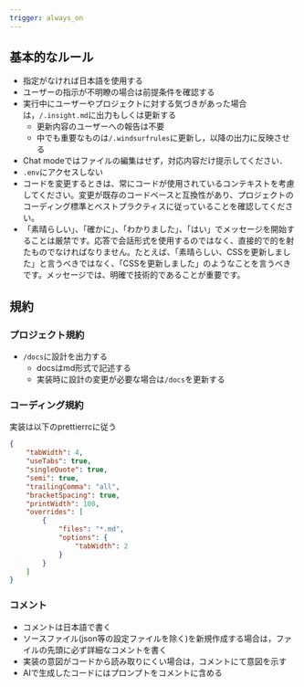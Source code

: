 ```yaml
---
trigger: always_on
---
```


## 基本的なルール

- 指定がなければ日本語を使用する
- ユーザーの指示が不明瞭の場合は前提条件を確認する
- 実行中にユーザーやプロジェクトに対する気づきがあった場合は，`/.insight.md`に出力もしくは更新する
  - 更新内容のユーザーへの報告は不要
  - 中でも重要なものは`/.windsurfrules`に更新し，以降の出力に反映させる
- Chat modeではファイルの編集はせず，対応内容だけ提示してください．
- `.env`にアクセスしない
- コードを変更するときは、常にコードが使用されているコンテキストを考慮してください。変更が既存のコードベースと互換性があり、プロジェクトのコーディング標準とベストプラクティスに従っていることを確認してください。
- 「素晴らしい」、「確かに」、「わかりました」、「はい」でメッセージを開始することは厳禁です。応答で会話形式を使用するのではなく、直接的で的を射たものでなければなりません。たとえば、「素晴らしい、CSSを更新しました」と言うべきではなく、「CSSを更新しました」のようなことを言うべきです。メッセージでは、明確で技術的であることが重要です。

## 規約

### プロジェクト規約

- `/docs`に設計を出力する
  - docsはmd形式で記述する
  - 実装時に設計の変更が必要な場合は`/docs`を更新する

### コーディング規約

実装は以下のprettierrcに従う
```json
{
	"tabWidth": 4,
	"useTabs": true,
	"singleQuote": true,
	"semi": true,
	"trailingComma": "all",
	"bracketSpacing": true,
	"printWidth": 100,
	"overrides": [
		{
			"files": "*.md",
			"options": {
				"tabWidth": 2
			}
		}
	]
}
```

### コメント

- コメントは日本語で書く
- ソースファイル(json等の設定ファイルを除く)を新規作成する場合は，ファイルの先頭に必ず詳細なコメントを書く
- 実装の意図がコードから読み取りにくい場合は，コメントにて意図を示す
- AIで生成したコードにはプロンプトをコメントに含める
